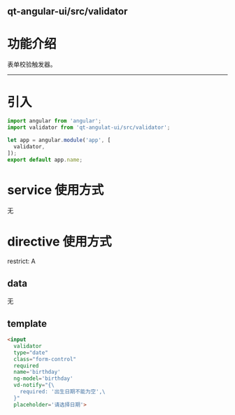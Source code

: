 qt-angular-ui/src/validator
---

# 功能介绍
表单校验触发器。

---

# 引入

```javascript
import angular from 'angular';
import validator from 'qt-angulat-ui/src/validator';

let app = angular.module('app', [
  validator,
]);
export default app.name;
```

# service 使用方式
无

# directive 使用方式
restrict: A

## data
无

## template

```html
<input
  validator
  type="date"
  class="form-control"
  required
  name='birthday'
  ng-model='birthday'
  vd-notify="{\
    required: '出生日期不能为空',\
  }"
  placeholder='请选择日期'>
```
